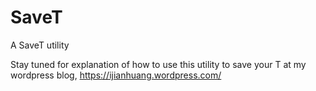 # SaveT
A SaveT utility

Stay tuned for explanation of how to use this utility to save your T at my wordpress blog, https://ijianhuang.wordpress.com/
